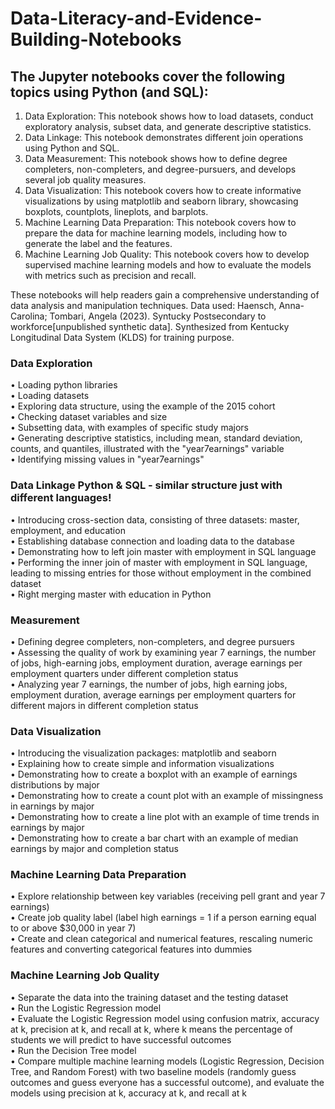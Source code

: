 # Data-Literacy-and-Evidence-Building-Notebooks

## The Jupyter notebooks cover the following topics using Python (and SQL):
1.	Data Exploration: This notebook shows how to load datasets, conduct exploratory analysis, subset data, and generate descriptive statistics.
2.	Data Linkage: This notebook demonstrates different join operations using Python and SQL.
3.	Data Measurement: This notebook shows how to define degree completers, non-completers, and degree-pursuers, and develops several job quality measures.
4.	Data Visualization: This notebook covers how to create informative visualizations by using matplotlib and seaborn library, showcasing boxplots, countplots, lineplots, and barplots.
5.	Machine Learning Data Preparation: This notebook covers how to prepare the data for machine learning models, including how to generate the label and the features.
6.	Machine Learning Job Quality: This notebook covers how to develop supervised machine learning models and how to evaluate the models with metrics such as precision and recall. 

These notebooks will help readers gain a comprehensive understanding of data analysis and manipulation techniques. 
Data used: Haensch, Anna-Carolina; Tombari, Angela (2023). Syntucky Postsecondary to workforce[unpublished synthetic data]. Synthesized from Kentucky Longitudinal Data System (KLDS) for training purpose. 
 
### Data Exploration
•	Loading python libraries <br>
•	Loading datasets <br>
•	Exploring data structure, using the example of the 2015 cohort <br>
•	Checking dataset variables and size <br>
•	Subsetting data, with examples of specific study majors <br>
•	Generating descriptive statistics, including mean, standard deviation, counts, and quantiles, illustrated with the "year7earnings" variable <br>
•	Identifying missing values in "year7earnings"
### Data Linkage Python & SQL - similar structure just with different languages!
•	Introducing cross-section data, consisting of three datasets: master, employment, and education <br>
•	Establishing database connection and loading data to the database <br>
•	Demonstrating how to left join master with employment in SQL language <br>
•	Performing the inner join of master with employment in SQL language, leading to missing entries for those without employment in the combined dataset <br>
•	Right merging master with education in Python
### Measurement
•	Defining degree completers, non-completers, and degree pursuers<br>
•	Assessing the quality of work by examining year 7 earnings, the number of jobs, high-earning jobs, employment duration, average earnings per employment quarters under different completion status<br>
•	Analyzing year 7 earnings, the number of jobs, high earning jobs, employment duration, average earnings per employment quarters for different majors in different completion status<br>
### Data Visualization
•	Introducing the visualization packages: matplotlib and seaborn<br>
•	Explaining how to create simple and information visualizations<br>
•	Demonstrating how to create a boxplot with an example of earnings distributions by major<br>
•	Demonstrating how to create a count plot with an example of missingness in earnings by major<br>
•	Demonstrating how to create a line plot with an example of time trends in earnings by major<br>
•	Demonstrating how to create a bar chart with an example of median earnings by major and completion status<br>
### Machine Learning Data Preparation
•	Explore relationship between key variables (receiving pell grant and year 7 earnings)<br>
•	Create job quality label (label high earnings = 1 if a person earning equal to or above $30,000 in year 7)<br>
•	Create and clean categorical and numerical features, rescaling numeric features and converting categorical features into dummies<br>
### Machine Learning Job Quality
•	Separate the data into the training dataset and the testing dataset<br>
•	Run the Logistic Regression model<br>
•	Evaluate the Logistic Regression model using confusion matrix, accuracy at k, precision at k, and recall at k, where k means the percentage of students we will predict to have successful outcomes<br>
•	Run the Decision Tree model<br>
•	Compare multiple machine learning models (Logistic Regression, Decision Tree, and Random Forest) with two baseline models (randomly guess outcomes and guess everyone has a successful outcome), and evaluate the models using precision at k, accuracy at k, and recall at k<br>

